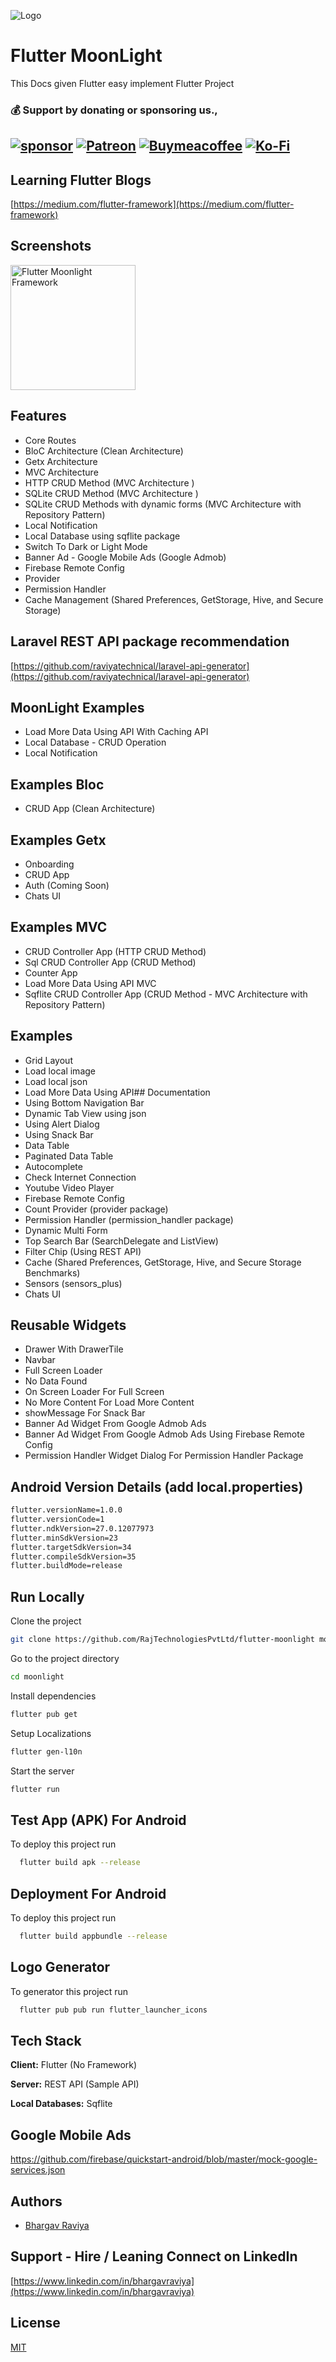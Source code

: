 
![Logo](https://www.rajtechnologies.com/ui/images/raj-technologies-logo-top-panel.jpg)

# Flutter MoonLight

This Docs given Flutter easy implement Flutter Project

### 💰 Support by donating or sponsoring us.,
 
 [![sponsor](https://img.shields.io/badge/sponsor-30363D?style=for-the-badge&logo=GitHub-Sponsors&logoColor=#white)](https://github.com/sponsors/bhargavraviya) [![Patreon](https://img.shields.io/badge/Patreon-F96854?style=for-the-badge&logo=patreon&logoColor=white)](https://www.patreon.com/raviyatechnical/membership) [![Buymeacoffee](https://img.shields.io/badge/Buy_Me_A_Coffee-FFDD00?style=for-the-badge&logo=buy-me-a-coffee&logoColor=black)](https://www.buymeacoffee.com/raviyatechnical) [![Ko-Fi](https://img.shields.io/badge/Ko--fi-F16061?style=for-the-badge&logo=ko-fi&logoColor=white)](https://ko-fi.com/raviyatechnical)
-----

## Learning Flutter Blogs

[https://medium.com/flutter-framework](https://medium.com/flutter-framework)

## Screenshots

<img src="screenshot.png" alt="Flutter Moonlight Framework" width="200"/>

## Features

- Core Routes
- BloC Architecture (Clean Architecture)
- Getx Architecture
- MVC Architecture 
- HTTP CRUD Method (MVC Architecture )
- SQLite CRUD Method (MVC Architecture )
- SQLite CRUD Methods with dynamic forms (MVC Architecture with Repository Pattern)
- Local Notification
- Local Database using sqflite package
- Switch To Dark or Light Mode
- Banner Ad - Google Mobile Ads (Google Admob)
- Firebase Remote Config
- Provider 
- Permission Handler
- Cache Management (Shared Preferences, GetStorage, Hive, and Secure Storage)

## Laravel REST API package recommendation

[https://github.com/raviyatechnical/laravel-api-generator](https://github.com/raviyatechnical/laravel-api-generator)


## MoonLight Examples

- Load More Data Using API With Caching API
- Local Database - CRUD Operation
- Local Notification

## Examples Bloc
- CRUD App (Clean Architecture)

## Examples Getx

- Onboarding
- CRUD App
- Auth (Coming Soon)
- Chats UI

## Examples MVC

- CRUD Controller App (HTTP CRUD Method)
- Sql CRUD Controller App (CRUD Method)
- Counter App
- Load More Data Using API MVC
- Sqflite CRUD Controller App (CRUD Method - MVC Architecture with Repository Pattern)

## Examples

- Grid Layout
- Load local image
- Load local json
- Load More Data Using API## Documentation
- Using Bottom Navigation Bar
- Dynamic Tab View using json 
- Using Alert Dialog
- Using Snack Bar
- Data Table
- Paginated Data Table
- Autocomplete
- Check Internet Connection
- Youtube Video Player
- Firebase Remote Config
- Count Provider (provider package)
- Permission Handler (permission_handler package)
- Dynamic Multi Form
- Top Search Bar (SearchDelegate and ListView)
- Filter Chip (Using REST API)
- Cache (Shared Preferences, GetStorage, Hive, and Secure Storage Benchmarks)
- Sensors (sensors_plus)
- Chats UI
  
## Reusable Widgets

- Drawer With DrawerTile
- Navbar
- Full Screen Loader
- No Data Found
- On Screen Loader For Full Screen
- No More Content For Load More Content
- showMessage For Snack Bar
- Banner Ad Widget From Google Admob Ads
- Banner Ad Widget From Google Admob Ads Using Firebase Remote Config 
- Permission Handler Widget Dialog For Permission Handler Package

<!-- ## Documentation

[Documentation](https://rajtechnologiespvtltd.github.io/flutter-moonlight/docs) -->


## Android Version Details (add local.properties)

```bash
flutter.versionName=1.0.0
flutter.versionCode=1
flutter.ndkVersion=27.0.12077973
flutter.minSdkVersion=23
flutter.targetSdkVersion=34
flutter.compileSdkVersion=35
flutter.buildMode=release
```

## Run Locally

Clone the project

```bash
git clone https://github.com/RajTechnologiesPvtLtd/flutter-moonlight moonlight
```

Go to the project directory

```bash
cd moonlight
```

Install dependencies

```bash
flutter pub get
```

Setup Localizations

```bash
flutter gen-l10n
```

Start the server

```bash
flutter run
```

## Test App (APK) For Android

To deploy this project run

```bash
  flutter build apk --release
```

## Deployment For Android

To deploy this project run

```bash
  flutter build appbundle --release
```

## Logo Generator

To generator this project run

```bash
  flutter pub pub run flutter_launcher_icons
```

## Tech Stack

**Client:** Flutter (No Framework)

**Server:** REST API (Sample API)

**Local Databases:** Sqflite

##  Google Mobile Ads

https://github.com/firebase/quickstart-android/blob/master/mock-google-services.json

## Authors

- [Bhargav Raviya](https://www.github.com/bhargavraviya)

## Support - Hire / Leaning Connect on LinkedIn

[https://www.linkedin.com/in/bhargavraviya](https://www.linkedin.com/in/bhargavraviya)

## License

[MIT](https://github.com/RajTechnologiesPvtLtd/flutter-moonlight/blob/master/LICENSE)
